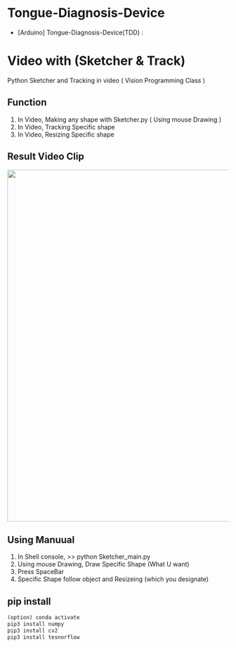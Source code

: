 # Tongue-Diagnosis-Device
- [Arduino] Tongue-Diagnosis-Device(TDD) :


# Video with (Sketcher & Track)
Python Sketcher and Tracking in video  ( Vision Programming Class )

## Function

1. In Video, Making any shape with Sketcher.py ( Using mouse Drawing )
2. In Video, Tracking Specific shape
3. In Video, Resizing Specific shape

## Result Video Clip

<div>
  <img width="800" src="https://user-images.githubusercontent.com/37185394/61068510-290e1c00-a445-11e9-9895-d73a8216d8d1.gif"/>
</div>

## Using Manuual

1. In Shell console, >> python Sketcher_main.py
2. Using mouse Drawing, Draw Specific Shape (What U want)
3. Press SpaceBar
4. Specific Shape follow object and Resizeing (which you designate)

## pip install

```python 3.5
(option) conda activate
pip3 install numpy
pip3 install cv2
pip3 install tesnorflow
```

